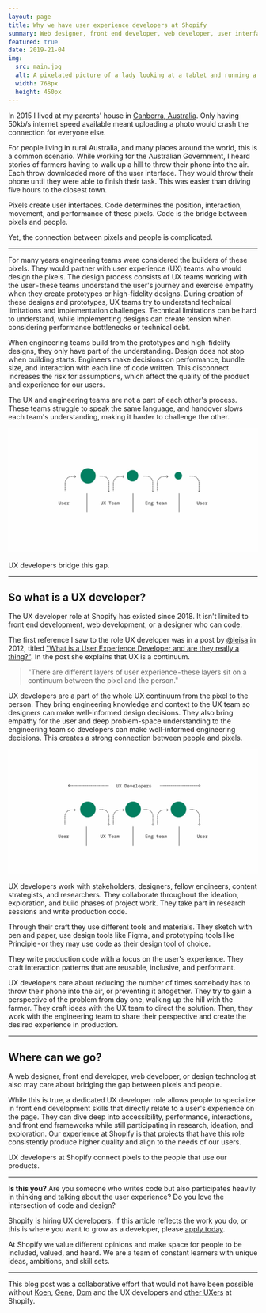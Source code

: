 ```yaml
---
layout: page
title: Why we have user experience developers at Shopify
summary: Web designer, front end developer, web developer, user interface engineer, design technologist…
featured: true
date: 2019-21-04
img:
  src: main.jpg
  alt: A pixelated picture of a lady looking at a tablet and running a store
  width: 768px
  height: 450px
---
```

In 2015 I lived at my parents' house in [Canberra, Australia](https://www.google.com/maps/place/Canberra+ACT,+Australia/). Only having 50kb/s internet speed available meant uploading a photo would crash the connection for everyone else.

For people living in rural Australia, and many places around the world, this is a common scenario. While working for the Australian Government, I heard stories of farmers having to walk up a hill to throw their phone into the air. Each throw downloaded more of the user interface. They would throw their phone until they were able to finish their task. This was easier than driving five hours to the closest town.

Pixels create user interfaces. Code determines the position, interaction, movement, and performance of these pixels. Code is the bridge between pixels and people.

Yet, the connection between pixels and people is complicated.

---

For many years engineering teams were considered the builders of these pixels. They would partner with user experience (UX) teams who would design the pixels.
The design process consists of UX teams working with the user - these teams understand the user's journey and exercise empathy when they create prototypes or high-fidelity designs. During creation of these designs and prototypes, UX teams try to understand technical limitations and implementation challenges. Technical limitations can be hard to understand, while implementing designs can create tension when considering performance bottlenecks or technical debt.

When engineering teams build from the prototypes and high-fidelity designs, they only have part of the understanding. Design does not stop when building starts. Engineers make decisions on performance, bundle size, and interaction with each line of code written. This disconnect increases the risk for assumptions, which affect the quality of the product and experience for our users.

The UX and engineering teams are not a part of each other's process. These teams struggle to speak the same language, and handover slows each team's understanding, making it harder to challenge the other.

![A green ball moving from user, ux team, engineering team and back to user that represents quality diminishing.](handover.jpg)

UX developers bridge this gap.

---

## So what is a UX developer?

The UX developer role at Shopify has existed since 2018. It isn't limited to front end development, web development, or a designer who can code.

The first reference I saw to the role UX developer was in a post by [@leisa](https://twitter.com/leisa) in 2012, titled ["What is a User Experience Developer and are they really a thing?"](http://www.disambiguity.com/what-is-a-ux-developer/). In the post she explains that UX is a continuum.

> "There are different layers of user experience - these layers sit on a continuum between the pixel and the person."

UX developers are a part of the whole UX continuum from the pixel to the person. They bring engineering knowledge and context to the UX team so designers can make well-informed design decisions. They also bring empathy for the user and deep problem-space understanding to the engineering team so developers can make well-informed engineering decisions. This creates a strong connection between people and pixels.

![A green ball that represents quality stays a consistent size through handover with UX Developers working with  the teams.](bridge-gap.jpg)

UX developers work with stakeholders, designers, fellow engineers, content strategists, and researchers. They collaborate throughout the ideation, exploration, and build phases of project work. They take part in research sessions and write production code.

Through their craft they use different tools and materials. They sketch with pen and paper, use design tools like Figma, and prototyping tools like Principle - or they may use code as their design tool of choice.

They write production code with a focus on the user's experience. They craft interaction patterns that are reusable, inclusive, and performant.

UX developers care about reducing the number of times somebody has to throw their phone into the air, or preventing it altogether. They try to gain a perspective of the problem from day one, walking up the hill with the farmer. They craft ideas with the UX team to direct the solution. Then, they work with the engineering team to share their perspective and create the desired experience in production.

---

## Where can we go?

A web designer, front end developer, web developer, or design technologist also may care about bridging the gap between pixels and people.

While this is true, a dedicated UX developer role allows people to specialize in front end development skills that directly relate to a user's experience on the page. They can dive deep into accessibility, performance, interactions, and front end frameworks while still participating in research, ideation, and exploration. Our experience at Shopify is that projects that have this role consistently produce higher quality and align to the needs of our users.

UX developers at Shopify connect pixels to the people that use our products.

---

**Is this you?** Are you someone who writes code but also participates heavily in thinking and talking about the user experience? Do you love the intersection of code and design?

Shopify is hiring UX developers. If this article reflects the work you do, or this is where you want to grow as a developer, please [apply today](https://www.shopify.com/careers/search?keywords=UX%20Dev).

At Shopify we value different opinions and make space for people to be included, valued, and heard. We are a team of constant learners with unique ideas, ambitions, and skill sets.

---

This blog post was a collaborative effort that would not have been possible without [Koen](https://twitter.com/kvendrik), [Gene](https://medium.com/@gene_shannon), [Dom](https://twitter.com/dfmcphee) and the UX developers and [other UXers](https://twitter.com/ShopifyUX) at Shopify.
